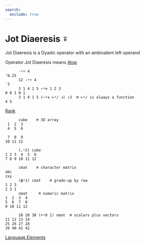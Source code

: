 ```yaml
---
search:
  exclude: true
---
```

<h1 class="heading"><span class="name">Jot Diaeresis</span> <span class="command">⍤</span></h1>

Jot Diaeresis is a Dyadic operator with an ambivalent left operand

Operator Jot Diaeresis means
[Atop](../primitive-operators/atop.md)
```apl
      -⍤÷ 4
¯0.25
      12 -⍤÷ 4
¯3
      3 1 4 1 5 ~⍤∊ 1 2 3
0 0 1 0 1
      3 1 4 1 5 (~⍤∊ ⊢⍤/ ⊣) ⍳3  ⍝ ⊢⍤/ is always a function
4 5
```
[Rank ](../primitive-operators/rank.md)
```apl
      cube    ⍝ 3D array
 1  2  3
 4  5  6
        
 7  8  9
10 11 12

      (,⍤2) cube
1 2 3  4  5  6
7 8 9 10 11 12

      cmat    ⍝ character matrix
abc
zxy 
      (⍋⍤1) cmat    ⍝ grade-up by row  
1 2 3 
2 3 1 
      nmat     ⍝ numeric matrix
1  2  3  4
5  6  7  8
9 10 11 12
 
      10 20 30 (+⍤0 1) nmat  ⍝ scalars plus vectors
11 12 13 14 
25 26 27 28 
39 40 41 42
```
[Language Elements](./language-elements.md)


